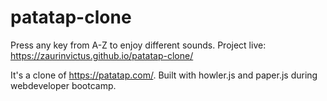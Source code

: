 # patatap-clone

Press any key from A-Z to enjoy different sounds. Project live: https://zaurinvictus.github.io/patatap-clone/

It's a clone of https://patatap.com/. Built with howler.js and paper.js during webdeveloper bootcamp.

